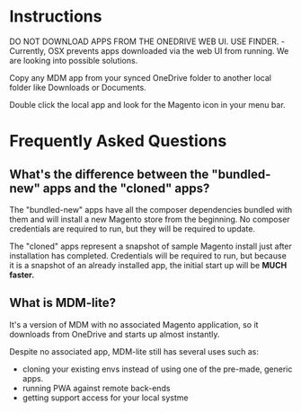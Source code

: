 # Instructions

DO NOT DOWNLOAD APPS FROM THE ONEDRIVE WEB UI. USE FINDER. - Currently, OSX prevents apps downloaded via the web UI from running. We are looking into possible solutions.

Copy any MDM app from your synced OneDrive folder to another local folder like Downloads or Documents.

Double click the local app and look for the Magento icon in your menu bar.


# Frequently Asked Questions

## What's the difference between the "bundled-new" apps and the "cloned" apps?

The "bundled-new" apps have all the composer dependencies bundled with them and will install a new Magento store from the beginning. No composer credentials are required to run, but they will be required to update.

The "cloned" apps represent a snapshot of sample Magento install just after installation has completed. Credentials will be required to run, but because it is a snapshot of an already installed app, the initial start up will be **MUCH faster.**

## What is MDM-lite?

It's a version of MDM with no associated Magento application, so it downloads from OneDrive and starts up almost instantly.

Despite no associated app, MDM-lite still has several uses such as:
- cloning your existing envs instead of using one of the pre-made, generic apps.
- running PWA against remote back-ends
- getting support access for your local systme

